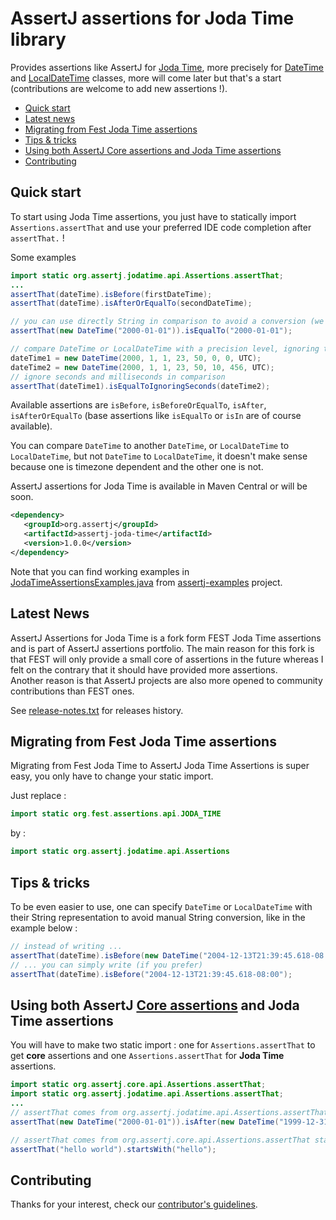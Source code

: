 AssertJ assertions for Joda Time library
========================================

Provides assertions like AssertJ for [Joda Time](http://joda-time.sourceforge.net/index.html), more precisely for [DateTime](http://joda-time.sourceforge.net/api-release/org/joda/time/DateTime.html) and [LocalDateTime](http://joda-time.sourceforge.net/api-release/org/joda/time/LocalDateTime.html) classes, more will come later but that's a start (contributions are welcome to add new assertions !).  

* [Quick start](#quickstart)
* [Latest news](#news)
* [Migrating from Fest Joda Time assertions](#migrating-from-fest)
* [Tips & tricks](#tip)
* [Using both AssertJ Core assertions and Joda Time assertions](#core-and-joda-time-assertions)
* [Contributing](#contributing)

## <a name="quickstart"/>Quick start

To start using Joda Time assertions, you just have to statically import `Assertions.assertThat` and use your preferred IDE code completion after `assertThat.` !

Some examples  

```java
import static org.assertj.jodatime.api.Assertions.assertThat;
...
assertThat(dateTime).isBefore(firstDateTime);
assertThat(dateTime).isAfterOrEqualTo(secondDateTime);

// you can use directly String in comparison to avoid a conversion (we do that for you)
assertThat(new DateTime("2000-01-01")).isEqualTo("2000-01-01");

// compare DateTime or LocalDateTime with a precision level, ignoring time fields 
dateTime1 = new DateTime(2000, 1, 1, 23, 50, 0, 0, UTC);
dateTime2 = new DateTime(2000, 1, 1, 23, 50, 10, 456, UTC);
// ignore seconds and milliseconds in comparison
assertThat(dateTime1).isEqualToIgnoringSeconds(dateTime2);

```

Available assertions are `isBefore`, `isBeforeOrEqualTo`, `isAfter`, `isAfterOrEqualTo` (base assertions like `isEqualTo` or `isIn` are of course available).

You can compare `DateTime` to another `DateTime`, or `LocalDateTime` to `LocalDateTime`, but not `DateTime` to `LocalDateTime`,
it doesn't make sense because one is timezone dependent and the other one is not.

AssertJ assertions for Joda Time is available in Maven Central or will be soon.

```xml
<dependency>
   <groupId>org.assertj</groupId>
   <artifactId>assertj-joda-time</artifactId>
   <version>1.0.0</version>
</dependency>
```

Note that you can find working examples in [JodaTimeAssertionsExamples.java](https://github.com/joel-costigliola/assertj-examples/blob/master/src/test/java/org/assertj/examples/JodaTimeAssertionsExamples.java) from [assertj-examples](https://github.com/joel-costigliola/assertj-examples/) project.

## <a name="news"/>Latest News

AssertJ Assertions for Joda Time is a fork form FEST Joda Time assertions and is part of AssertJ assertions portfolio.
The main reason for this fork is that FEST will only provide a small core of assertions in the future whereas I felt on the contrary that it should have provided more assertions.  
Another reason is that AssertJ projects are also more opened to community contributions than FEST ones.

See [release-notes.txt](release-notes.txt) for releases history.

## <a name="migrating-from-fest"/>Migrating from Fest Joda Time assertions

Migrating from Fest Joda Time to AssertJ Joda Time Assertions is super easy, you only have to change your static import.  

Just replace :

```java 
import static org.fest.assertions.api.JODA_TIME
``` 

by :

```java 
import static org.assertj.jodatime.api.Assertions
```


## <a name="tip"/>Tips & tricks

To be even easier to use, one can specify `DateTime` or `LocalDateTime` with their String representation to avoid manual String conversion, like in the example below :

```java
// instead of writing ...
assertThat(dateTime).isBefore(new DateTime("2004-12-13T21:39:45.618-08:00"));
// ... you can simply write (if you prefer)
assertThat(dateTime).isBefore("2004-12-13T21:39:45.618-08:00");
```

## <a name="core-and-joda-time-assertions"/>Using both AssertJ [Core assertions](https://github.com/joel-costigliola/assertj-core) and Joda Time assertions

You will have to make two static import : one for `Assertions.assertThat` to get **core** assertions and one `Assertions.assertThat` for **Joda Time** assertions.

```java
import static org.assertj.core.api.Assertions.assertThat;
import static org.assertj.jodatime.api.Assertions.assertThat;
...
// assertThat comes from org.assertj.jodatime.api.Assertions.assertThat static import
assertThat(new DateTime("2000-01-01")).isAfter(new DateTime("1999-12-31"));

// assertThat comes from org.assertj.core.api.Assertions.assertThat static import
assertThat("hello world").startsWith("hello");
```

## <a name="contributing"/>Contributing

Thanks for your interest, check our [contributor's guidelines](CONTRIBUTING.md).


